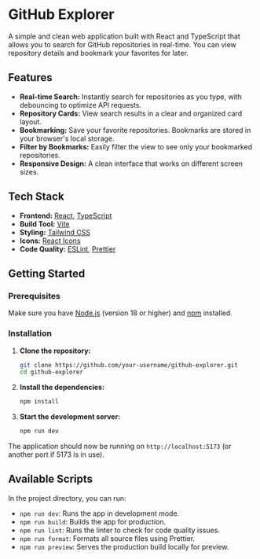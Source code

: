 # GitHub Explorer

A simple and clean web application built with React and TypeScript that allows you to search for GitHub repositories in real-time. You can view repository details and bookmark your favorites for later.

## Features

- **Real-time Search:** Instantly search for repositories as you type, with debouncing to optimize API requests.
- **Repository Cards:** View search results in a clear and organized card layout.
- **Bookmarking:** Save your favorite repositories. Bookmarks are stored in your browser's local storage.
- **Filter by Bookmarks:** Easily filter the view to see only your bookmarked repositories.
- **Responsive Design:** A clean interface that works on different screen sizes.

## Tech Stack

- **Frontend:** [React](https://react.dev/), [TypeScript](https://www.typescriptlang.org/)
- **Build Tool:** [Vite](https://vitejs.dev/)
- **Styling:** [Tailwind CSS](https://tailwindcss.com/)
- **Icons:** [React Icons](https://react-icons.github.io/react-icons/)
- **Code Quality:** [ESLint](https://eslint.org/), [Prettier](https://prettier.io/)

## Getting Started

### Prerequisites

Make sure you have [Node.js](https://nodejs.org/) (version 18 or higher) and [npm](https://www.npmjs.com/) installed.

### Installation

1.  **Clone the repository:**
    ```bash
    git clone https://github.com/your-username/github-explorer.git
    cd github-explorer
    ```

2.  **Install the dependencies:**
    ```bash
    npm install
    ```

3.  **Start the development server:**
    ```bash
    npm run dev
    ```

The application should now be running on `http://localhost:5173` (or another port if 5173 is in use).

## Available Scripts

In the project directory, you can run:

-   `npm run dev`: Runs the app in development mode.
-   `npm run build`: Builds the app for production.
-   `npm run lint`: Runs the linter to check for code quality issues.
-   `npm run format`: Formats all source files using Prettier.
-   `npm run preview`: Serves the production build locally for preview.

